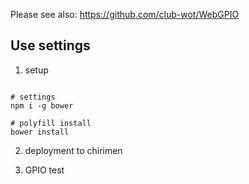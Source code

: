 Please see also: https://github.com/club-wot/WebGPIO

## Use settings

 1. setup

```

# settings
npm i -g bower

# polyfill install
bower install

```

 2. deployment to chirimen

 3. GPIO test
